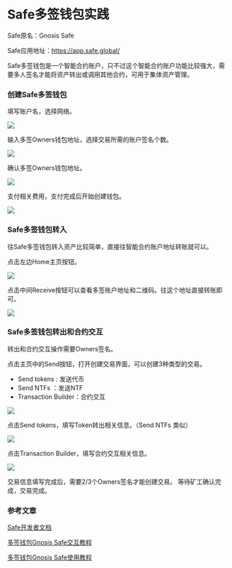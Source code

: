 # Safe多签钱包实践

Safe原名：Gnosis Safe

Safe应用地址：https://app.safe.global/

Safe多签钱包是一个智能合约账户，只不过这个智能合约账户功能比较强大，需要多人签名才能将资产转出或调用其他合约，可用于集体资产管理。

### 创建Safe多签钱包
填写账户名，选择网络。

![](./image/01.创建Safe账户.png)

输入多签Owners钱包地址，选择交易所需的账户签名个数。

![](./image/02.设置多签Owners账户.png)

确认多签Owners钱包地址。

![](./image/03.确认多签Owners账户.png)

支付相关费用，支付完成后开始创建钱包。

![](./image/04.支付费用.png)

### Safe多签钱包转入
往Safe多签钱包转入资产比较简单，直接往智能合约账户地址转账就可以。

点击左边Home主页按钮。

![](./image/05.创建交易界面.png)

点击中间Receive按钮可以查看多签账户地址和二维码。往这个地址直接转账即可。

![](./image/06.查看账户地址和二维码.png)

### Safe多签钱包转出和合约交互

转出和合约交互操作需要Owners签名。

点击主页中的Send按钮，打开创建交易界面，可以创建3种类型的交易。

- Send tokens        : 发送代币
- Send NTFs          ：发送NTF
- Transaction Builder：合约交互

![](./image/07.创建转出交易.png)

点击Send tokens，填写Token转出相关信息。（Send NTFs 类似）

![](./image/08.填写Token转出交易信息.png)

点击Transaction Builder，填写合约交互相关信息。

![](./image/09.填写合约交互信息.png)

交易信息填写完成后，需要2/3个Owners签名才能创建交易。
等待矿工确认完成，交易完成。

### 参考文章

[Safe开发者文档](https://docs.safe.global/getting-started/readme)

[多签钱包Gnosis Safe交互教程](https://mirror.xyz/0x15d789D4Dd128CEA5D8E6b6f0adAbe910e5Fd100/oRZCwAL_YdgksKZFd9HpCnITGM4bJ4UkIQ4MdgL-OrA)

[多签钱包Gnosis Safe使用教程](https://mirror.xyz/iamdk.eth/AiicRuqXRadeCoU38IyV7h1YmPEo8fmXF_eLLOEdyeA)
